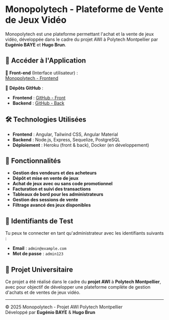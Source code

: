 # Monopolytech - Plateforme de Vente de Jeux Vidéo

Monopolytech est une plateforme permettant l'achat et la vente de jeux vidéo, développée dans le cadre du projet AWI à Polytech Montpellier par **Eugénio BAYE** et **Hugo Brun**.

## 🚀 Accéder à l'Application

🔗 **Front-end** (Interface utilisateur) :  
[Monopolytech - Frontend](https://awi-86d26c373fe5.herokuapp.com/)

🔗 **Dépôts GitHub** :  
- **Frontend** : [GitHub - Front](https://github.com/Eugenio-BAYE/front-Projet-Web-S7)  
- **Backend** : [GitHub - Back](https://github.com/awiIg4/back-Projet-Web-S7)

## 🛠️ Technologies Utilisées

- **Frontend** : Angular, Tailwind CSS, Angular Material  
- **Backend** : Node.js, Express, Sequelize, PostgreSQL  
- **Déploiement** : Heroku (front & back), Docker (en développement)

## 📜 Fonctionnalités

- **Gestion des vendeurs et des acheteurs**
- **Dépôt et mise en vente de jeux**
- **Achat de jeux avec ou sans code promotionnel**
- **Facturation et suivi des transactions**
- **Tableaux de bord pour les administrateurs**
- **Gestion des sessions de vente**
- **Filtrage avancé des jeux disponibles**

## 🧪 Identifiants de Test

Tu peux te connecter en tant qu'administrateur avec les identifiants suivants :

- **Email** : `admin@example.com`
- **Mot de passe** : `admin123`

## 📖 Projet Universitaire

Ce projet a été réalisé dans le cadre du **projet AWI** à **Polytech Montpellier**, avec pour objectif de développer une plateforme complète de gestion d'achats et de ventes de jeux vidéo.

---

© 2025 Monopolytech - Projet AWI Polytech Montpellier  
Développé par **Eugénio BAYE** & **Hugo Brun**

